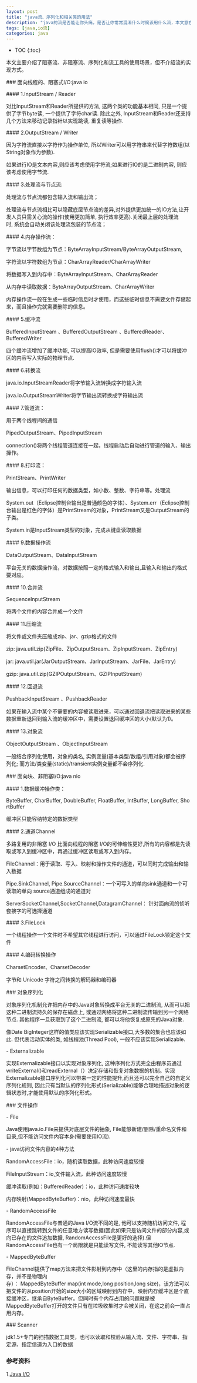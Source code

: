 ```yaml
---
layout: post
title: "java流、序列化和相关类的用法"
description: "java的流是否能让你头痛，是否让你常常混淆什么时候该用什么流，本文意在帮助你解决此类问题,快开始吧!"
tags: [java,io流]
categories: java
---
```


* TOC
{:toc}

本文主要介绍了阻塞流、非阻塞流、序列化和流工具的使用场景，但不介绍流的实现方式。

### 面向线程的、阻塞式I/O:java io

#### 1.InputStream / Reader

对比InputStream和Reader所提供的方法, 这两个类的功能基本相同, 只是一个提供了字节byte读, 一个提供了字符char读.
除此之外, InputStream和Reader还支持几个方法来移动记录指针以实现跳读, 重复读等操作.

#### 2.OutputStream / Writer

因为字符流直接以字符作为操作单位, 所以Writer可以用字符串来代替字符数组(以String对象作为参数). 

如果进行IO是文本内容,则应该考虑使用字符流;如果进行IO的是二进制内容, 则应该考虑使用字节流.

#### 3.处理流与节点流:

处理流与节点流都包含输入流和输出流；

处理流与节点流相比可以隐藏底层节点流的差异,对外提供更加统一的IO方法,让开发人员只需关心流的操作(使用更加简单, 执行效率更高).关闭最上层的处理流时, 系统会自动关闭该处理流包装的节点流；

#### 4.内存操作流：

字节流以字节数组为节点：ByteArrayInputStream/ByteArrayOutputStream,

字符流以字符数组为节点：CharArrayReader/CharArrayWriter

将数据写入到内存中：ByteArrayInputStream、CharArrayReader

从内存中读取数据：ByteArrayOutputStream、CharArrayWriter

内存操作流一般在生成一些临时信息时才使用，而这些临时信息不需要文件存储起来，而且操作完就需要删除的信息。

#### 5.缓冲流

BufferedInputStream 、BufferedOutputStream 、BufferedReader、BufferedWriter

四个缓冲流增加了缓冲功能, 可以提高IO效率, 但是需要使用flush()才可以将缓冲区的内容写入实际的物理节点.

#### 6.转换流

java.io.InputStreamReader将字节输入流转换成字符输入流

java.io.OutputStreamWriter将字节输出流转换成字符输出流

#### 7.管道流：

用于两个线程间的通信

PipedOutputStream、PipedInputStream 

connection()将两个线程管道连接在一起，线程启动后自动进行管道的输入、输出操作。

#### 8.打印流：

PrintStream、PrintWriter

输出信息，可以打印任何的数据类型，如小数、整数、字符串等。处理流

System.out（Eclipse控制台输出是普通颜色的字体）、System.err（Eclipse控制台输出是红色的字体）是PrintStream的对象，PrintStream又是OutputStream的子类。

System.in是InputStream类型的对象，完成从键盘读取数据

#### 9.数据操作流

DataOutputStream、DataInputStream 

平台无关的数据操作流，对数据按照一定的格式输入和输出,且输入和输出的格式要对应。

#### 10.合并流

SequenceInputStream

将两个文件的内容合并成一个文件

#### 11.压缩流

将文件或文件夹压缩成zip、jar、gzip格式的文件

zip: java.util.zip(ZipFile、ZipOutputStream、ZipInputStream、ZipEntry)

jar: java.util.jar(JarOutputStream、JarInputStream、JarFile、JarEntry)

gzip: java.util.zip(GZIPOutputStream、GZIPInputStream)

#### 12.回退流

PushbackInputStream 、PushbackReader

如果在输入流中某个不需要的内容被读取进来，可以通过回退流把读取进来的某些数据重新退回到输入流的缓冲区中，需要设置退回缓冲区的大小(默认为1)。

#### 13.对象流

ObjectOutputStream 、ObjectInputStream

一般结合序列化使用，对象的类名, 实例变量(基本类型/数组/引用对象)都会被序列化; 而方法/类变量(static)/transient实例变量都不会序列化.

### 面向块、非阻塞I/O:java nio

#### 1.数据缓冲操作类：

ByteBuffer, CharBuffer, DoubleBuffer, FloatBuffer, IntBuffer, LongBuffer, ShortBuffer 

缓冲区只能容纳特定的数据类型

#### 2.通道Channel

多路复用的非阻塞 I/O 比面向线程的阻塞 I/O的可伸缩性更好,所有的内容都是先读取或写入到缓冲区中，再通过缓冲区读取或写入到内存。

FileChannel：用于读取、写入、映射和操作文件的通道，可以同时完成输出和输入数据

Pipe.SinkChannel, Pipe.SourceChannel：一个可写入的单向sink通道和一个可读取的单向 source通道组成的通道对

ServerSocketChannel,SocketChannel,DatagramChannel： 针对面向流的侦听套接字的可选择通道

#### 3.FileLock

一个线程操作一个文件时不希望其它线程进行访问，可以通过FileLock锁定这个文件

#### 4.编码转换操作

CharsetEncoder、CharsetDecoder 

字节和 Unicode 字符之间转换的解码器和编码器

### 对象序列化

对象序列化机制允许把内存中的Java对象转换成平台无关的二进制流, 从而可以把这种二进制流持久的保存在磁盘上, 或通过网络将这种二进制流传输到另一个网络节点. 其他程序一旦获取到了这个二进制流, 都可以将他恢复成原先的Java对象.

像Date BigInteger这样的值类应该实现Serializable接口,大多数的集合也应该如此. 但代表活动实体的类, 如线程池(Thread Pool), 一般不应该实现Serializable.

- Externalizable

实现Externalizable接口以实现对象序列化, 这种序列化方式完全由程序员通过writeExternal()和readExternal（）决定存储和恢复对象数据的机制。实现Externalizable接口序列化可以带来一定的性能提升,而且还可以完全自己的自定义序列化规则, 因此只有当默认的序列化形式(Serializable)能够合理地描述对象的逻辑状态时,才能使用默认的序列化形式。

### 文件操作

- File

Java使用java.io.File来提供对底层文件的抽象, File能够新建/删除/重命名文件和目录,但不能访问文件内容本身(需要使用IO流).

- java访问文件内容的4种方法

RandomAccessFile：io，随机读取数据，此种访问速度较慢

FileInputStream：io,文件输入流，此种访问速度较慢

缓冲读取(例如：BufferedReader)：io，此种访问速度较块

内存映射(MappedByteBuffer)：nio，此种访问速度最快

- RandomAccessFile

RandomAccessFile与普通的Java I/O流不同的是, 他可以支持随机访问文件, 程序可以直接跳转到文件的任意地方读写数据(因此如果只是访问文件的部分内容,或向已存在的文件追加数据, RandomAccessFile是更好的选择).但RandomAccessFile也有一个局限就是只能读写文件, 不能读写其他IO节点.

- MappedByteBuffer

FileChannel提供了map方法来把文件影射到内存中（这里的内存指的是虚拟内存，并不是物理内存）： MappedByteBuffer map(int mode,long position,long size)，该方法可以把文件的从position开始的size大小的区域映射到内存中，映射内存缓冲区是个直接缓冲区，继承自ByteBuffer。但同时有个内存占用的问题就是被MappedByteBuffer打开的文件只有在垃圾收集时才会被关闭，在这之前会一直占用内存。

### Scanner

jdk1.5+专门的扫描数据工具类，也可以读取和校验从输入流、文件、字符串、指定源、指定信道为入口的数据

### 参考资料

1.[Java I/O](http://www.importnew.com/17509.html)
